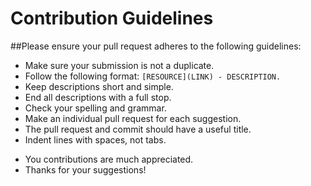 # Contribution Guidelines

##Please ensure your pull request adheres to the following guidelines:

* Make sure your submission is not a duplicate.
* Follow the following format: `[RESOURCE](LINK) - DESCRIPTION.`
* Keep descriptions short and simple.
* End all descriptions with a full stop.
* Check your spelling and grammar.
* Make an individual pull request for each suggestion.
* The pull request and commit should have a useful title.
* Indent lines with spaces, not tabs.

- You contributions are much appreciated.
- Thanks for your suggestions!